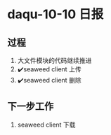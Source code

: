 # daqu-10-10 日报

## 过程

1. 大文件模块的代码继续推进
2. ✔️seaweed client 上传
3. ✔️seaweed client 删除

## 下一步工作

1. seaweed client 下载